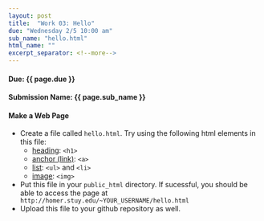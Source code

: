 ```yaml
---
layout: post
title:  "Work 03: Hello"
due: "Wednesday 2/5 10:00 am"
sub_name: "hello.html"
html_name: ""
excerpt_separator: <!--more-->
---
```


#### Due: {{ page.due }}
#### Submission Name: {{ page.sub_name }}


#### Make a Web Page
* Create a file called `hello.html`. Try using the following html elements in this file:
  * [heading](https://developer.mozilla.org/en-US/docs/Web/HTML/Element/Heading_Elements): `<h1>`
  * [anchor (link)](https://developer.mozilla.org/en-US/docs/Web/HTML/Element/a): `<a>`
  * [list](https://developer.mozilla.org/en-US/docs/Web/HTML/Element/ul): `<ul>` and `<li>`
  * [image](https://developer.mozilla.org/en-US/docs/Web/HTML/Element/img): `<img>`
* Put this file in your `public_html` directory. If sucessful, you should be able to access the page at ` http://homer.stuy.edu/~YOUR_USERNAME/hello.html`
* Upload this file to your github repository as well.
